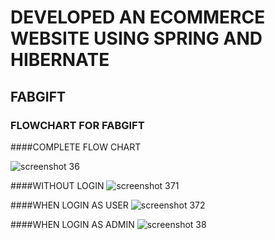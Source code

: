 # DEVELOPED AN ECOMMERCE WEBSITE USING SPRING AND HIBERNATE
## FABGIFT

### FLOWCHART FOR FABGIFT
####COMPLETE FLOW CHART

 ![screenshot 36](https://cloud.githubusercontent.com/assets/20114431/21516375/9439983c-ccfd-11e6-9d32-e799eea55364.png)
 
####WITHOUT LOGIN
![screenshot 371](https://cloud.githubusercontent.com/assets/20114431/21516379/a0dd2d9c-ccfd-11e6-96d0-f612f330644a.png)


####WHEN LOGIN AS USER
![screenshot 372](https://cloud.githubusercontent.com/assets/20114431/21516382/a37903a0-ccfd-11e6-8164-da75ddc7ffc9.png)


####WHEN LOGIN AS ADMIN
![screenshot 38](https://cloud.githubusercontent.com/assets/20114431/21516376/9aaf5846-ccfd-11e6-94f2-0affb1053786.png)

